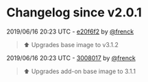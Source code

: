 # Changelog since v2.0.1

2019/06/16 20:23 UTC - [e20f6f2](https://github.com/hassio-addons/addon-ftp/commit/e20f6f2baf6783f29d7e8ae707e3807a8e48eb4a) by [@frenck](https://github.com/frenck)
> :arrow_up: Upgrades base image to v3.1.2 

2019/06/16 20:23 UTC - [3008017](https://github.com/hassio-addons/addon-ftp/commit/300801741eed471f7d509a4debff5964db0019ef) by [@frenck](https://github.com/frenck)
> :arrow_up: Upgrades add-on base image to 3.1.1 

